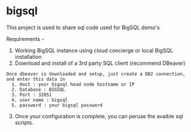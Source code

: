 # bigsql

This project is used to share sql code used for BigSQL demo's

Requirements - 
  1.  Working BigSQL instance using cloud concierge or local BigSQL installation
  2.  Download and install of a 3rd party SQL client (recommend DBeaver)

    Once dbeaver is downloaded and setup, just create a DB2 connection, and enter this data in 
      1. Host : your bigsql head node hostname or IP
      2. Database : BIGSQL
      3. Port : 32051
      4. user name : bigsql
      5. password : your bigsql password

  3.  Once your configuration is complete, you can peruse the avaible sql scripts.  
